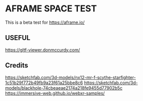 # AFRAME SPACE TEST

This is a beta test for https://aframe.io/


## USEFUL
https://gltf-viewer.donmccurdy.com/


## Credits
https://sketchfab.com/3d-models/nx12-mr-f-scythe-starfighter-1c51b29f772b49fb9a23f61a25bbe8c6
https://sketchfab.com/3d-models/blackhole-74cbeaeae2174a218fe9455d77902b5c
https://immersive-web.github.io/webxr-samples/